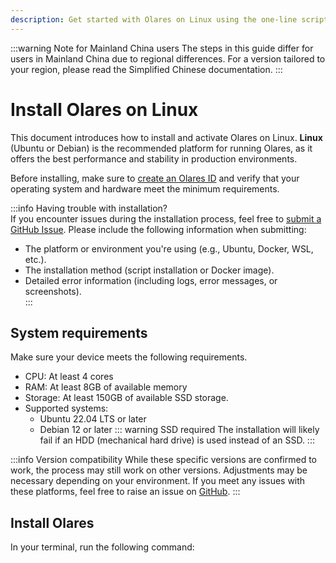 ```yaml
---
description: Get started with Olares on Linux using the one-line script
---
```

:::warning Note for Mainland China users
The steps in this guide differ for users in Mainland China due to regional differences. For a version tailored to your region, please read the Simplified Chinese documentation.
:::

# Install Olares on Linux

This document introduces how to install and activate Olares on Linux. **Linux** (Ubuntu or Debian) is the recommended platform for running Olares, as it offers the best performance and stability in production environments.

Before installing, make sure to [create an Olares ID](create-olares-id.md) and verify that your operating system and hardware meet the minimum requirements.

:::info Having trouble with installation?  
If you encounter issues during the installation process, feel free to [submit a GitHub Issue](https://github.com/beclab/Olares/issues/new). Please include the following information when submitting: 

- The platform or environment you're using (e.g., Ubuntu, Docker, WSL, etc.).  
- The installation method (script installation or Docker image).  
- Detailed error information (including logs, error messages, or screenshots).  
:::

## System requirements

Make sure your device meets the following requirements.

- CPU: At least 4 cores
- RAM: At least 8GB of available memory
- Storage: At least 150GB of available SSD storage.
- Supported systems:
    - Ubuntu 22.04 LTS or later
    - Debian 12 or later
::: warning SSD required
The installation will likely fail if an HDD (mechanical hard drive) is used instead of an SSD.
:::

:::info Version compatibility
While these specific versions are confirmed to work, the process may still work on other versions. Adjustments may be necessary depending on your environment. If you meet any issues with these platforms, feel free to raise an issue on [GitHub](https://github.com/beclab/Olares/issues/new).
:::

## Install Olares

In your terminal, run the following command:

<!--@include: ./reusables.md{4,36}-->

<!--@include: ./activate-olares.md-->

<!--@include: ./log-in-to-olares.md-->

<!--@include: ./reusables.md{38,42}-->
